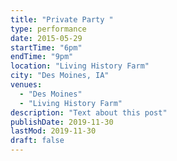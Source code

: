 ```yaml
---
title: "Private Party "
type: performance
date: 2015-05-29
startTime: "6pm"
endTime: "9pm"
location: "Living History Farm"
city: "Des Moines, IA"
venues:
  - "Des Moines"
  - "Living History Farm"
description: "Text about this post"
publishDate: 2019-11-30
lastMod: 2019-11-30
draft: false
---
```


